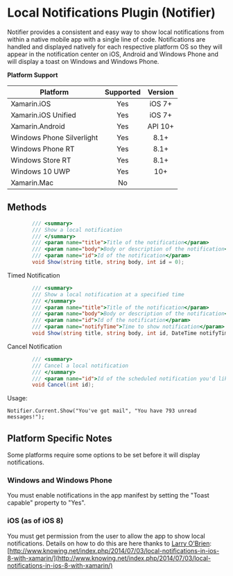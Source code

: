# Local Notifications Plugin (Notifier)

Notifier provides a consistent and easy way to show local notifications from within a native mobile app with a single line of code. Notifications are handled and displayed natively for each respective platform OS so they will appear in the notification center on iOS, Android and Windows Phone and will display a toast on Windows and Windows Phone.

**Platform Support**

|Platform|Supported|Version|
| ------------------- | :-----------: | :------------------: |
|Xamarin.iOS|Yes|iOS 7+|
|Xamarin.iOS Unified|Yes|iOS 7+|
|Xamarin.Android|Yes|API 10+|
|Windows Phone Silverlight|Yes|8.1+|
|Windows Phone RT|Yes|8.1+|
|Windows Store RT|Yes|8.1+|
|Windows 10 UWP|Yes|10+|
|Xamarin.Mac|No||

## Methods

```csharp
        /// <summary>
        /// Show a local notification
        /// </summary>
        /// <param name="title">Title of the notification</param>
        /// <param name="body">Body or description of the notification</param>
        /// <param name="id">Id of the notification</param>
        void Show(string title, string body, int id = 0);
```

Timed Notification

```csharp
        /// <summary>
        /// Show a local notification at a specified time
        /// </summary>
        /// <param name="title">Title of the notification</param>
        /// <param name="body">Body or description of the notification</param>
        /// <param name="id">Id of the notification</param>
        /// <param name="notifyTime">Time to show notification</param>
        void Show(string title, string body, int id, DateTime notifyTime);
```

Cancel Notification
```csharp
        /// <summary>
        /// Cancel a local notification
        /// </summary>
        /// <param name="id">Id of the scheduled notification you'd like to cancel</param>
        void Cancel(int id);
```

Usage:

    Notifier.Current.Show("You've got mail", "You have 793 unread messages!");


## Platform Specific Notes

Some platforms require some options to be set before it will display notifications.

### Windows and Windows Phone
You must enable notifications in the app manifest by setting the "Toast capable" property to "Yes".

### iOS (as of iOS 8) 
You must get permission from the user to allow the app to show local notifications.  Details on how to do this are here thanks to [Larry O'Brien](https://twitter.com/lobrien): [http://www.knowing.net/index.php/2014/07/03/local-notifications-in-ios-8-with-xamarin/](http://www.knowing.net/index.php/2014/07/03/local-notifications-in-ios-8-with-xamarin/)


